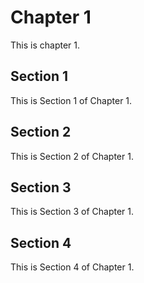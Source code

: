 # Chapter 1
This is chapter 1.

## Section 1
This is Section 1 of Chapter 1.

## Section 2
This is Section 2 of Chapter 1.

## Section 3
This is Section 3 of Chapter 1.

## Section 4
This is Section 4 of Chapter 1.
